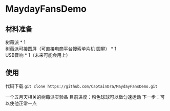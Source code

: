 # MaydayFansDemo

## 材料准备    
树莓派 * 1     
树莓派可接圆屏（可直接电商平台搜索单片机 圆屏） * 1     
USB音响 * 1（未来可能会用上）

## 使用    
代码下载
`
  git clone https://github.com/CaptainDra/MaydayFansDemo.git    
`    




一个五月天相关的树莓派实验品
目前进度：粉色球球可以做匀速运动
下一步：可以使他正常一点
